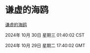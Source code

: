 # 谦虚的海鸥
[谦虚的海鸥](http://219.139.197.74:56308/qxdho/course/base/hotlink/index.php)

2024年 10月 30日 星期三 01:40:02 CST

2024年 10月 29日 星期二 17:40:02 GMT
